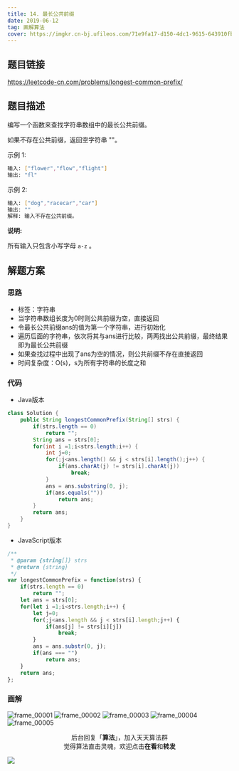 ```yaml
---
title: 14. 最长公共前缀
date: 2019-06-12
tag: 画解算法
cover: https://imgkr.cn-bj.ufileos.com/71e9fa17-d150-4dc1-9615-643910fba8d1.png
---
```


## 题目链接

https://leetcode-cn.com/problems/longest-common-prefix/

## 题目描述

编写一个函数来查找字符串数组中的最长公共前缀。

如果不存在公共前缀，返回空字符串 ""。

示例 1:

```bash
输入: ["flower","flow","flight"]
输出: "fl"
```

示例 2:

```bash
输入: ["dog","racecar","car"]
输出: ""
解释: 输入不存在公共前缀。
```

**说明:**

所有输入只包含小写字母 `a-z` 。

## 解题方案

### 思路

- 标签：字符串
- 当字符串数组长度为0时则公共前缀为空，直接返回
- 令最长公共前缀ans的值为第一个字符串，进行初始化
- 遍历后面的字符串，依次将其与ans进行比较，两两找出公共前缀，最终结果即为最长公共前缀
- 如果查找过程中出现了ans为空的情况，则公共前缀不存在直接返回
- 时间复杂度：O(s)，s为所有字符串的长度之和


### 代码

- Java版本

```java
class Solution {
    public String longestCommonPrefix(String[] strs) {
        if(strs.length == 0) 
            return "";
        String ans = strs[0];
        for(int i =1;i<strs.length;i++) {
            int j=0;
            for(;j<ans.length() && j < strs[i].length();j++) {
                if(ans.charAt(j) != strs[i].charAt(j))
                    break;
            }
            ans = ans.substring(0, j);
            if(ans.equals(""))
                return ans;
        }
        return ans;
    }
}
```

- JavaScript版本

```js
/**
 * @param {string[]} strs
 * @return {string}
 */
var longestCommonPrefix = function(strs) {
    if(strs.length == 0) 
        return "";
    let ans = strs[0];
    for(let i =1;i<strs.length;i++) {
        let j=0;
        for(;j<ans.length && j < strs[i].length;j++) {
            if(ans[j] != strs[i][j])
                break;
        }
        ans = ans.substr(0, j);
        if(ans === "")
            return ans;
    }
    return ans;
};
```

### 画解

![frame_00001](https://imgkr.cn-bj.ufileos.com/3f25fb4e-6674-4424-bcc9-0766ee8490b5.png)
![frame_00002](https://imgkr.cn-bj.ufileos.com/acc05ecf-4f69-430f-a170-d81741c7823d.png)
![frame_00003](https://imgkr.cn-bj.ufileos.com/68dd6281-5d8c-4abb-8ed0-b7090cb0f3c0.png)
![frame_00004](https://imgkr.cn-bj.ufileos.com/253ff7c9-640d-4e8e-a3c8-e818d06e56c5.png)
![frame_00005](https://imgkr.cn-bj.ufileos.com/71e9fa17-d150-4dc1-9615-643910fba8d1.png)


<span style="display:block;text-align:center;">后台回复「<strong>算法</strong>」，加入天天算法群</span>
<span style="display:block;text-align:center;">觉得算法直击灵魂，欢迎点击<strong>在看</strong>和<strong>转发</strong></span>

![](https://imgkr.cn-bj.ufileos.com/c3690018-4a92-4766-ac7e-ac54dd54c093.jpg)